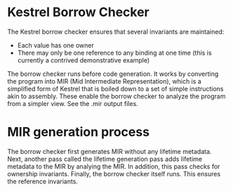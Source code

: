 # Kestrel Borrow Checker

The Kestrel borrow checker ensures that several invariants are maintained:

- Each value has one owner
- There may only be one reference to any binding at one time (this is currently a contrived demonstrative example)

The borrow checker runs before code generation. It works by converting the program into MIR (Mid Intermediate Representation), which is a simplified form of Kestrel that is boiled down to a set of simple instructions akin to assembly. These enable the borrow checker to analyze the program from a simpler view. See the .mir output files.

# MIR generation process

The borrow checker first generates MIR without any lifetime metadata. Next, another pass called the lifetime generation pass adds lifetime metadata to the MIR by analying the MIR. In addition, this pass checks for ownership invariants. Finally, the borrow checker itself runs. This ensures the reference invariants.